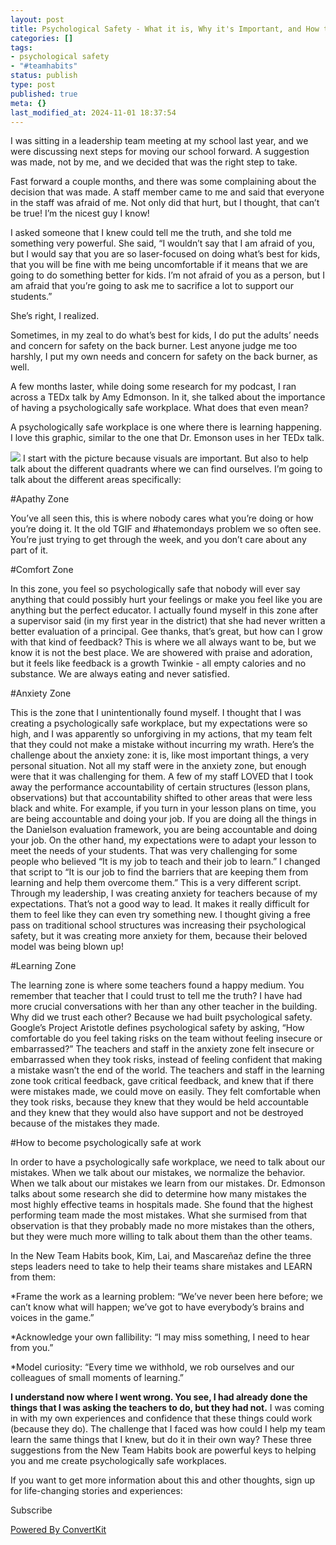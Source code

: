 ```yaml
---
layout: post
title: Psychological Safety - What it is, Why it's Important, and How to Foster it.
categories: []
tags:
- psychological safety
- "#teamhabits"
status: publish
type: post
published: true
meta: {}
last_modified_at: 2024-11-01 18:37:54
---
```


I was sitting in a leadership team meeting at my school last year, and we were discussing next steps for moving our school forward. A suggestion was made, not by me, and we decided that was the right step to take.

Fast forward a couple months, and there was some complaining about the decision that was made. A staff member came to me and said that everyone in the staff was afraid of me. Not only did that hurt, but I thought, that can’t be true! I’m the nicest guy I know!

I asked someone that I knew could tell me the truth, and she told me something very powerful. She said, 
“I wouldn’t say that I am afraid of you, but I would say that you are so laser-focused on doing what’s best for kids, that you will be fine with me being uncomfortable if it means that we are going to do something better for kids. I’m not afraid of you as a person, but I am afraid that you’re going to ask me to sacrifice a lot to support our students.”

She’s right, I realized.

Sometimes, in my zeal to do what’s best for kids, I do put the adults’ needs and concern for safety on the back burner. Lest anyone judge me too harshly, I put my own needs and concern for safety on the back burner, as well.

A few months laster, while doing some research for my podcast, I ran across a TEDx talk by Amy Edmonson. In it, she talked about the importance of having a psychologically safe workplace. What does that even mean?

A psychologically safe workplace is one where there is learning happening. I love this graphic, similar to the one that Dr. Emonson uses in her TEDx talk. 
 
![](https://dellacorte.me/static/imgs/relationships/psychological-safety.png)
I start with the picture because visuals are important. But also to help talk about the different quadrants where we can find ourselves. 
I’m going to talk about the different areas specifically:

#Apathy Zone


You’ve all seen this, this is where nobody cares what you’re doing or how you’re doing it. It the old TGIF and #hatemondays problem we so often see. You’re just trying to get through the week, and you don’t care about any part of it.

#Comfort Zone


In this zone, you feel so psychologically safe that nobody will ever say anything that could possibly hurt your feelings or make you feel like you are anything but the perfect educator. I actually found myself in this zone after a supervisor said (in my first year in the district) that she had never written a better evaluation of a principal. Gee thanks, that’s great, but how can I grow with that kind of feedback? This is where we all always 
want to be, but we know it is not the best place. We are showered with praise and adoration, but it feels like feedback is a growth Twinkie - all empty calories and no substance. We are always eating and never satisfied.

#Anxiety Zone


This is the zone that I unintentionally found myself. I thought that I was creating a psychologically safe workplace, but my expectations were so high, and I was apparently so unforgiving in my actions, that my team felt that they could not make a mistake without incurring my wrath. 
Here’s the challenge about the anxiety zone: it is, like most important things, a very personal situation. Not all my staff were in the anxiety zone, but enough were that it was challenging for them. A few of my staff LOVED that I took away the performance accountability of certain structures (lesson plans, observations) but that accountability shifted to other areas that were less black and white. 
For example, if you turn in your lesson plans on time, you are being accountable and doing your job. If you are doing all the things in the Danielson evaluation framework, you are being accountable and doing your job. 
On the other hand, my expectations were to adapt your lesson to meet the needs of your students. That was very challenging for some people who believed “It is my job to teach and their job to learn.” I changed that script to “It is our job to find the barriers that are keeping them from learning and help them overcome them.” This is a very different script. 
Through my leadership, I was creating anxiety for teachers because of my expectations. That’s not a good way to lead. It makes it really difficult for them to feel like they can even try something new. 
I thought giving a free pass on traditional school structures was increasing their psychological safety, but it was creating more anxiety for them, because their beloved model was being blown up!

#Learning Zone


The learning zone is where some teachers found a happy medium. You remember that teacher that I could trust to tell me the truth? I have had more crucial conversations with her than any other teacher in the building. Why did we trust each other? Because we had built psychological safety. 
Google’s Project Aristotle defines psychological safety by asking, “How comfortable do you feel taking risks on the team without feeling insecure or embarrassed?”
The teachers and staff in the anxiety zone felt insecure or embarrassed when they took risks, instead of feeling confident that making a mistake wasn’t the end of the world. The teachers and staff in the learning zone took critical feedback, gave critical feedback, and knew that if there were mistakes made, we could move on easily. 
They felt comfortable when they took risks, because they knew that they would be held accountable and they knew that they would also have support and not be destroyed because of the mistakes they made.

#How to become psychologically safe at work


In order to have a psychologically safe workplace, we need to talk about our mistakes. When we talk about our mistakes, we normalize the behavior. When we talk about our mistakes we learn from our mistakes. 
Dr. Edmonson talks about  some research she did to determine how many mistakes the most highly effective teams in hospitals made. She found that the highest performing team made the most mistakes. What she surmised from that observation is that they probably made no more mistakes than the others, but they were much more willing to talk about them than the other teams.

In the New Team Habits book, Kim, Lai, and Mascareñaz define the three steps leaders need to take to help their teams share mistakes and LEARN from them:

*Frame the work as a learning problem: “We’ve never been here before; we can’t know what will happen; we’ve got to have everybody’s brains and voices in the game.”


*Acknowledge your own fallibility: “I may miss something, I need to hear from you.”


*Model curiosity: “Every time we withhold, we rob ourselves and our colleagues of small moments of learning.”

**I understand now where I went wrong. You see, I had already done the things that I was asking the teachers to do, but they had not.**
 I was coming in with my own experiences and confidence that these things could work (because they do). 
The challenge that I faced was how could I help my team learn the same things that I knew, but do it in their own way? 
These three suggestions from the New Team Habits book are powerful keys to helping you and me create psychologically safe workplaces.

If you want to get more information about this and other thoughts, sign up for life-changing stories and experiences:



Subscribe

[Powered By ConvertKit](https://convertkit.com?utm_source=dynamic&utm_medium=referral&utm_campaign=poweredby&utm_content=form)
